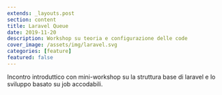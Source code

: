 ```yaml
---
extends: _layouts.post
section: content
title: Laravel Queue
date: 2019-11-20
description: Workshop su teoria e configurazione delle code
cover_image: /assets/img/laravel.svg
categories: [feature]
featured: false
---
```


Incontro introduttico con mini-workshop su la struttura base di laravel e lo sviluppo basato su job accodabili.